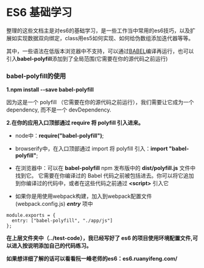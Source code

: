 # ES6 基础学习

整理的这些文档主是对es6的基础学习，是一些工作当中常用的es6技巧，以及扩展如实现数据双向绑定，class用es5如何实现、如何给伪数组添加迭代器等等。

其中，一些语法在低版本浏览器中不支持，可以通过[BABEL](https://www.babeljs.cn/repl/)编译再运行，也可以引入**babel-polyfill**添加到了全局范围(它需要在你的源代码之前运行)

### babel-polyfill的使用

**1.npm install --save babel-polyfill**

因为这是一个 polyfill （它需要在你的源代码之前运行），我们需要让它成为一个 dependency, 而不是一个 devDependency.

**2.在你的应用入口顶部通过 require 将 polyfill 引入进来。**

+ node中：**require("babel-polyfill")**;
+ browserify中，在入口顶部通过 import 将 polyfill 引入：**import "babel-polyfill"**;
+ 在浏览器中：可以在 **babel-polyfill** npm 发布版中的 **dist/polyfill.js** 文件中找到它。 它需要在你编译过的 Babel 代码之前被包括进去。你可以将它追加到你编译过的代码中，或者在这些代码之前通过 **\<script\>** 引入它

+ 如果你是用使用webpack构建，加入到webpack配置文件(webpack.config.js) ***entry*** 项中
```
module.exports = {
  entry: ["babel-polyfill", "./app/js"]
};
```

**在上层文件夹中（../test-code），我已经写好了 es6 的项目使用环境配置文件,可以进入按说明添加自己的代码练习。**


**如果想详细了解的话可以看看阮一峰老师的es6：es6.ruanyifeng.com/**